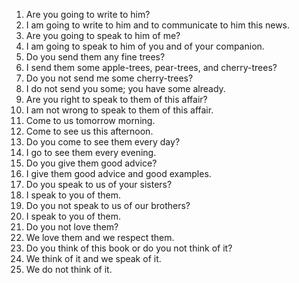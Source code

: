 1. Are you going to write to him?
2. I am going to write to him and to communicate to him this news.
3. Are you going to speak to him of me?
4. I am going to speak to him of you and of your companion.
5. Do you send them any fine trees?
6. I send them some apple-trees, pear-trees, and cherry-trees?
7. Do you not send me some cherry-trees?
8. I do not send you some; you have some already.
9. Are you right to speak to them of this affair?
10. I am not wrong to speak to them of this affair.
11. Come to us tomorrow morning.
12. Come to see us this afternoon.
13. Do you come to see them every day?
14. I go to see them every evening.
15. Do you give them good advice?
16. I give them good advice and good examples.
17. Do you speak to us of your sisters?
18. I speak to you of them.
19. Do you not speak to us of our brothers?
20. I speak to you of them.
21. Do you not love them?
22. We love them and we respect them.
23. Do you think of this book or do you not think of it?
24. We think of it and we speak of it.
25. We do not think of it.
